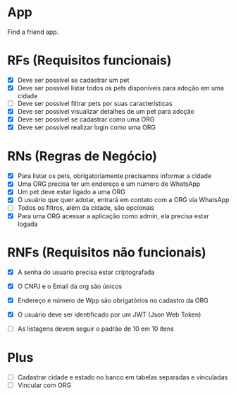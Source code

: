 # App

Find a friend app.

# RFs (Requisitos funcionais)
- [x] Deve ser possível se cadastrar um pet
- [x] Deve ser possível listar todos os pets disponíveis para adoção em uma cidade
- [ ] Deve ser possível filtrar pets por suas características
- [x] Deve ser possível visualizar detalhes de um pet para adoção
- [x] Deve ser possível se cadastrar como uma ORG
- [x] Deve ser possível realizar login como uma ORG

# RNs (Regras de Negócio)
- [x] Para listar os pets, obrigatoriamente precisamos informar a cidade
- [x] Uma ORG precisa ter um endereço e um número de WhatsApp
- [x] Um pet deve estar ligado a uma ORG
- [x] O usuário que quer adotar, entrará em contato com a ORG via WhatsApp
- [ ] Todos os filtros, além da cidade, são opcionais
- [x] Para uma ORG acessar a aplicação como admin, ela precisa estar logada

# RNFs (Requisitos não funcionais)
- [x] A senha do usuario precisa estar criptografada
- [x] O CNPJ e o Email da org são únicos
- [x] Endereço e número de Wpp são obrigatórios no cadastro da ORG
- [x] O usuário deve ser identificado por um JWT (Json Web Token)
- [ ] As listagens devem seguir o padrão de 10 em 10 itens


# Plus
- [ ] Cadastrar cidade e estado no banco em tabelas separadas e vinculadas
- [ ] Vincular com ORG